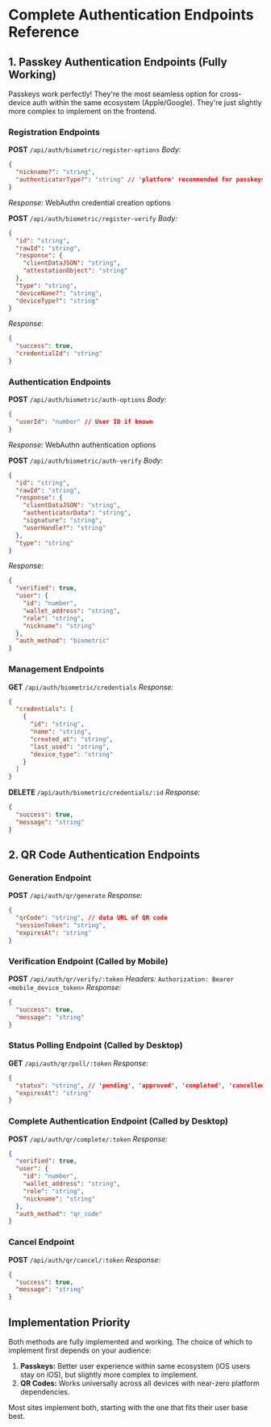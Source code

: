 # Complete Authentication Endpoints Reference

## 1. Passkey Authentication Endpoints (Fully Working)

Passkeys work perfectly! They're the most seamless option for cross-device auth within the same ecosystem (Apple/Google). They're just slightly more complex to implement on the frontend.

### Registration Endpoints

**POST** `/api/auth/biometric/register-options`
*Body:*
```json
{
  "nickname?": "string",
  "authenticatorType?": "string" // 'platform' recommended for passkeys
}
```
*Response:* WebAuthn credential creation options

**POST** `/api/auth/biometric/register-verify`
*Body:*
```json
{
  "id": "string",
  "rawId": "string",
  "response": {
    "clientDataJSON": "string",
    "attestationObject": "string"
  },
  "type": "string",
  "deviceName?": "string",
  "deviceType?": "string"
}
```
*Response:*
```json
{
  "success": true,
  "credentialId": "string"
}
```

### Authentication Endpoints

**POST** `/api/auth/biometric/auth-options`
*Body:*
```json
{
  "userId": "number" // User ID if known
}
```
*Response:* WebAuthn authentication options

**POST** `/api/auth/biometric/auth-verify`
*Body:*
```json
{
  "id": "string",
  "rawId": "string",
  "response": {
    "clientDataJSON": "string",
    "authenticatorData": "string",
    "signature": "string",
    "userHandle?": "string"
  },
  "type": "string"
}
```
*Response:*
```json
{
  "verified": true,
  "user": {
    "id": "number",
    "wallet_address": "string",
    "role": "string",
    "nickname": "string"
  },
  "auth_method": "biometric"
}
```

### Management Endpoints

**GET** `/api/auth/biometric/credentials`
*Response:*
```json
{
  "credentials": [
    {
      "id": "string",
      "name": "string",
      "created_at": "string",
      "last_used": "string",
      "device_type": "string"
    }
  ]
}
```

**DELETE** `/api/auth/biometric/credentials/:id`
*Response:*
```json
{
  "success": true,
  "message": "string"
}
```

## 2. QR Code Authentication Endpoints

### Generation Endpoint

**POST** `/api/auth/qr/generate`
*Response:*
```json
{
  "qrCode": "string", // data URL of QR code
  "sessionToken": "string",
  "expiresAt": "string"
}
```

### Verification Endpoint (Called by Mobile)

**POST** `/api/auth/qr/verify/:token`
*Headers:* `Authorization: Bearer <mobile_device_token>`
*Response:*
```json
{
  "success": true,
  "message": "string"
}
```

### Status Polling Endpoint (Called by Desktop)

**GET** `/api/auth/qr/poll/:token`
*Response:*
```json
{
  "status": "string", // 'pending', 'approved', 'completed', 'cancelled'
  "expiresAt": "string"
}
```

### Complete Authentication Endpoint (Called by Desktop)

**POST** `/api/auth/qr/complete/:token`
*Response:*
```json
{
  "verified": true,
  "user": {
    "id": "number",
    "wallet_address": "string",
    "role": "string",
    "nickname": "string"
  },
  "auth_method": "qr_code"
}
```

### Cancel Endpoint

**POST** `/api/auth/qr/cancel/:token`
*Response:*
```json
{
  "success": true,
  "message": "string"
}
```

## Implementation Priority

Both methods are fully implemented and working. The choice of which to implement first depends on your audience:

1.  **Passkeys:** Better user experience within same ecosystem (iOS users stay on iOS), but slightly more complex to implement.
2.  **QR Codes:** Works universally across all devices with near-zero platform dependencies.

Most sites implement both, starting with the one that fits their user base best.